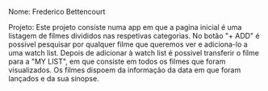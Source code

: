 Nome: Frederico Bettencourt

Projeto: Este projeto consiste numa app em que a pagina inicial é uma listagem de filmes divididos nas respetivas categorias.
No botão "+ ADD" é possivel pesquisar por qualquer filme que queremos ver e adiciona-lo a uma watch list.
Depois de adicionar à watch list é possivel transferir o filme para a "MY LIST", em que consiste em todos os filmes que foram visualizados.
Os filmes dispoem da informação da data em que foram lançados e da sua sinopse.
